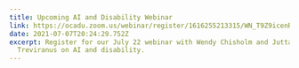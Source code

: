 ```yaml
---
title: Upcoming AI and Disability Webinar
link: https://ocadu.zoom.us/webinar/register/1616255213315/WN_T9Z9icenRbisr5M-y0uRWw
date: 2021-07-07T20:24:29.752Z
excerpt: Register for our July 22 webinar with Wendy Chisholm and Jutta
  Treviranus on AI and disability.
---
```


